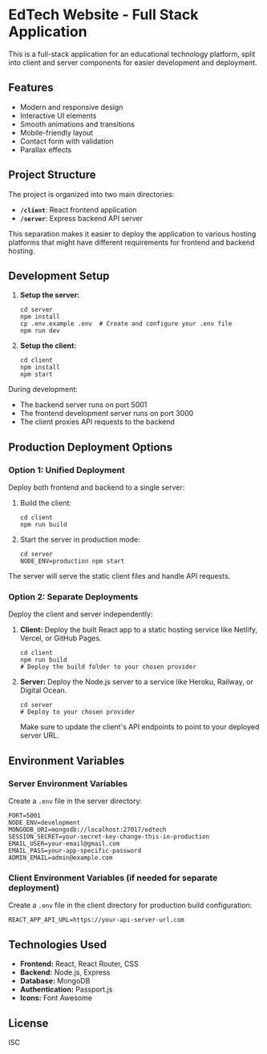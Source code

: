 # EdTech Website - Full Stack Application

This is a full-stack application for an educational technology platform, split into client and server components for easier development and deployment.

## Features

- Modern and responsive design
- Interactive UI elements
- Smooth animations and transitions
- Mobile-friendly layout
- Contact form with validation
- Parallax effects

## Project Structure

The project is organized into two main directories:

- **`/client`**: React frontend application
- **`/server`**: Express backend API server

This separation makes it easier to deploy the application to various hosting platforms that might have different requirements for frontend and backend hosting.

## Development Setup

1. **Setup the server:**
   ```
   cd server
   npm install
   cp .env.example .env  # Create and configure your .env file
   npm run dev
   ```

2. **Setup the client:**
   ```
   cd client
   npm install
   npm start
   ```

During development:
- The backend server runs on port 5001
- The frontend development server runs on port 3000
- The client proxies API requests to the backend

## Production Deployment Options

### Option 1: Unified Deployment

Deploy both frontend and backend to a single server:

1. Build the client:
   ```
   cd client
   npm run build
   ```

2. Start the server in production mode:
   ```
   cd server
   NODE_ENV=production npm start
   ```

The server will serve the static client files and handle API requests.

### Option 2: Separate Deployments

Deploy the client and server independently:

1. **Client:** Deploy the built React app to a static hosting service like Netlify, Vercel, or GitHub Pages.
   ```
   cd client
   npm run build
   # Deploy the build folder to your chosen provider
   ```

2. **Server:** Deploy the Node.js server to a service like Heroku, Railway, or Digital Ocean.
   ```
   cd server
   # Deploy to your chosen provider
   ```

   Make sure to update the client's API endpoints to point to your deployed server URL.

## Environment Variables

### Server Environment Variables

Create a `.env` file in the server directory:

```
PORT=5001
NODE_ENV=development
MONGODB_URI=mongodb://localhost:27017/edtech
SESSION_SECRET=your-secret-key-change-this-in-production
EMAIL_USER=your-email@gmail.com
EMAIL_PASS=your-app-specific-password
ADMIN_EMAIL=admin@example.com
```

### Client Environment Variables (if needed for separate deployment)

Create a `.env` file in the client directory for production build configuration:

```
REACT_APP_API_URL=https://your-api-server-url.com
```

## Technologies Used

- **Frontend:** React, React Router, CSS
- **Backend:** Node.js, Express
- **Database:** MongoDB
- **Authentication:** Passport.js
- **Icons:** Font Awesome

## License

ISC 